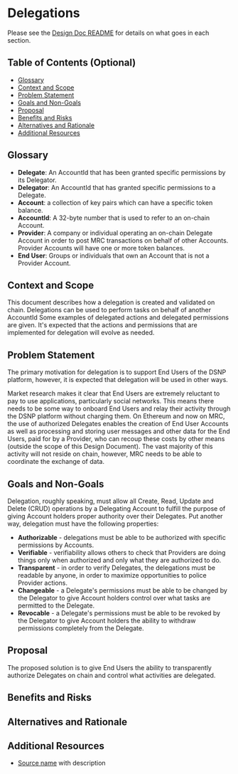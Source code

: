 # Delegations
Please see the [Design Doc README](https://github.com/LibertyDSNP/meta/blob/main/DESIGN_DOCS.md) for details on what goes in each section.

## Table of Contents (Optional)
* [Glossary](https://github.com/LibertyDSNP/meta#overview)
* [Context and Scope](https://github.com/LibertyDSNP/meta#installation)
* [Problem Statement](https://github.com/LibertyDSNP/meta#dependenciesrequirements)
* [Goals and Non-Goals](https://github.com/LibertyDSNP/meta#configuration)
* [Proposal](https://github.com/LibertyDSNP/meta#examples)
* [Benefits and Risks](https://github.com/LibertyDSNP/meta#roadmap)
* [Alternatives and Rationale](https://github.com/LibertyDSNP/meta#support)
* [Additional Resources](https://github.com/LibertyDSNP/meta#contributing)

## Glossary
* **Delegate**: An AccountId that has been granted specific permissions by its Delegator.
* **Delegator**: An AccountId that has granted specific permissions to a Delegate.
* **Account**: a collection of key pairs which can have a specific token balance.
* **AccountId**: A 32-byte number that is used to refer to an on-chain Account.
* **Provider**: A company or individual operating an on-chain Delegate Account in order to post MRC transactions on behalf of other Accounts.  Provider Accounts will have one or more token balances.
* **End User**: Groups or individuals that own an Account that is not a Provider Account.

## Context and Scope
This document describes how a delegation is created and validated on chain.
Delegations can be used to perform tasks on behalf of another AccountId
Some examples of delegated actions and delegated permissions are given.
It's expected that the actions and permissions that are implemented for delegation will evolve as needed.

## Problem Statement
The primary motivation for delegation is to support End Users of the DSNP platform, however, it is expected that delegation will be used in other ways.

Market research makes it clear that End Users are extremely reluctant to pay to use applications, particularly social networks.
This means there needs to be some way to onboard End Users and relay their activity through the DSNP platform without charging them.
On Ethereum and now on MRC, the use of authorized Delegates enables the creation of End User Accounts as well as processing and storing user messages and other data for the End Users, paid for by a Provider, who can recoup these costs by other means (outside the scope of this Design Document).
The vast majority of this activity will not reside on chain, however, MRC needs to be able to coordinate the exchange of data.

## Goals and Non-Goals
Delegation, roughly speaking, must allow all Create, Read, Update and Delete (CRUD) operations by a Delegating Account to fulfill the purpose of giving Account holders proper authority over their Delegates.  Put another way, delegation must have the following properties:
* **Authorizable** - delegations must be able to be authorized with specific permissions by Accounts.
* **Verifiable** - verifiability allows others to check that Providers are doing things only when authorized and only what they are authorized to do.
* **Transparent** - in order to verify Delegates, the delegations must be readable by anyone, in order to maximize opportunities to police Provider actions.
* **Changeable** - a Delegate's permissions must be able to be changed by the Delegator to give Account holders control over what tasks are permitted to the Delegate.
* **Revocable** - a Delegate's permissions must be able to be revoked by the Delegator to give Account holders the ability to withdraw permissions completely from the Delegate.

## Proposal
The proposed solution is to give End Users the ability to transparently authorize Delegates on chain and control what activities are delegated.

## Benefits and Risks
## Alternatives and Rationale
## Additional Resources

* [Source name](http://www...) with description
